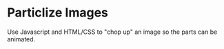 Particlize Images
================

Use Javascript and HTML/CSS to "chop up" an image so the parts can be animated.
